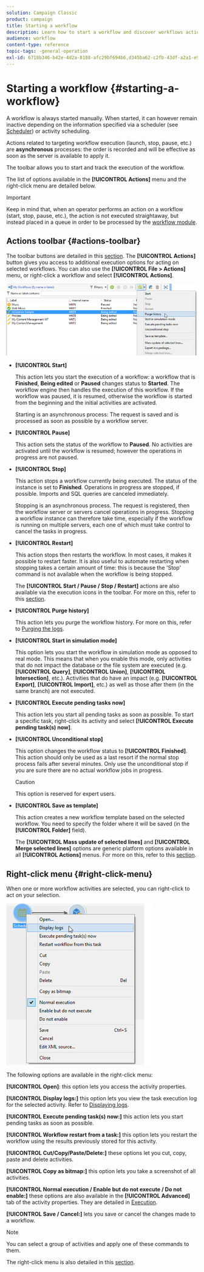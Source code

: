 ```yaml
---
solution: Campaign Classic
product: campaign
title: Starting a workflow
description: Learn how to start a workflow and discover workflows actions toolbar and right-click menu
audience: workflow
content-type: reference
topic-tags: -general-operation
exl-id: 6718b346-b42e-4d2a-8188-afc29bf694b6,d345ba62-c2fb-43df-a2a1-e9e4292d301a
---
```

# Starting a workflow {#starting-a-workflow}

A workflow is always started manually. When started, it can however remain inactive depending on the information specified via a scheduler (see [Scheduler](../../workflow/using/scheduler.md)) or activity scheduling.

Actions related to targeting workflow execution (launch, stop, pause, etc.) are **asynchronous** processes: the order is recorded and will be effective as soon as the server is available to apply it.

The toolbar allows you to start and track the execution of the workflow.

The list of options available in the **[!UICONTROL Actions]** menu and the right-click menu are detailed below.

>[!IMPORTANT]
>
>Keep in mind that, when an operator performs an action on a workflow (start, stop, pause, etc.), the action is not executed straightaway, but instead placed in a queue in order to be processed by the [workflow module](../../workflow/using/architecture.md).

## Actions toolbar {#actions-toolbar}

The toolbar buttons are detailed in this [section](../../campaign/using/marketing-campaign-deliveries.md#building-the-main-target-in-a-workflow). The **[!UICONTROL Actions]** button gives you access to additional execution options for acting on selected workflows. You can also use the **[!UICONTROL File > Actions]** menu, or right-click a workflow and select **[!UICONTROL Actions]**.

![](assets/purge_historique.png)

* **[!UICONTROL Start]**

  This action lets you start the execution of a workflow: a workflow that is **Finished**, **Being edited** or **Paused** changes status to **Started**. The workflow engine then handles the execution of this workflow. If the workflow was paused, it is resumed, otherwise the workflow is started from the beginning and the initial activities are activated.

  Starting is an asynchronous process: The request is saved and is processed as soon as possible by a workflow server.

* **[!UICONTROL Pause]**

  This action sets the status of the workflow to **Paused**. No activities are activated until the workflow is resumed; however the operations in progress are not paused.

* **[!UICONTROL Stop]**

  This action stops a workflow currently being executed. The status of the instance is set to **Finished**. Operations in progress are stopped, if possible. Imports and SQL queries are canceled immediately.

  Stopping is an asynchronous process. The request is registered, then the workflow server or servers cancel operations in progress. Stopping a workflow instance can therefore take time, especially if the workflow is running on multiple servers, each one of which must take control to cancel the tasks in progress.

* **[!UICONTROL Restart]**

  This action stops then restarts the workflow. In most cases, it makes it possible to restart faster. It is also useful to automate restarting when stopping takes a certain amount of time: this is because the 'Stop' command is not available when the workflow is being stopped.

  The **[!UICONTROL Start / Pause / Stop / Restart]** actions are also available via the execution icons in the toolbar. For more on this, refer to this [section](../../campaign/using/marketing-campaign-deliveries.md#creating-a-targeting-workflow).

* **[!UICONTROL Purge history]**

  This action lets you purge the workflow history. For more on this, refer to [Purging the logs](../../workflow/using/monitoring-workflow-execution.md#purging-the-logs).

* **[!UICONTROL Start in simulation mode]**

  This option lets you start the workflow in simulation mode as opposed to real mode. This means that when you enable this mode, only activities that do not impact the database or the file system are executed (e.g. **[!UICONTROL Query]**, **[!UICONTROL Union]**, **[!UICONTROL Intersection]**, etc.). Activities that do have an impact (e.g. **[!UICONTROL Export]**, **[!UICONTROL Import]**, etc.) as well as those after them (in the same branch) are not executed.

* **[!UICONTROL Execute pending tasks now]**

  This action lets you start all pending tasks as soon as possible. To start a specific task, right-click its activity and select **[!UICONTROL Execute pending task(s) now]**.

* **[!UICONTROL Unconditional stop]**

  This option changes the workflow status to **[!UICONTROL Finished]**. This action should only be used as a last resort if the normal stop process fails after several minutes. Only use the unconditional stop if you are sure there are no actual workflow jobs in progress.

  >[!CAUTION]
  >
  >This option is reserved for expert users.

* **[!UICONTROL Save as template]**

  This action creates a new workflow template based on the selected workflow. You need to specify the folder where it will be saved (in the **[!UICONTROL Folder]** field).

  The **[!UICONTROL Mass update of selected lines]** and **[!UICONTROL Merge selected lines]** options are generic platform options available in all **[!UICONTROL Actions]** menus. For more on this, refer to this [section](../../platform/using/updating-data.md).

## Right-click menu {#right-click-menu}

When one or more workflow activities are selected, you can right-click to act on your selection. 

![](assets/contextual_menu.png)

The following options are available in the right-click menu:

**[!UICONTROL Open]**: this option lets you access the activity properties.

**[!UICONTROL Display logs:]** this option lets you view the task execution log for the selected activity. Refer to [Displaying logs](../../workflow/using/monitoring-workflow-execution.md#displaying-logs).

**[!UICONTROL Execute pending task(s) now:]** this action lets you start pending tasks as soon as possible.

**[!UICONTROL Workflow restart from a task:]** this option lets you restart the workflow using the results previously stored for this activity.

**[!UICONTROL Cut/Copy/Paste/Delete:]** these options let you cut, copy, paste and delete activities.

**[!UICONTROL Copy as bitmap:]** this option lets you take a screenshot of all activities.

**[!UICONTROL Normal execution / Enable but do not execute / Do not enable:]** these options are also available in the **[!UICONTROL Advanced]** tab of the activity properties. They are detailed in [Execution](../../workflow/using/advanced-parameters.md#execution).

**[!UICONTROL Save / Cancel:]** lets you save or cancel the changes made to a workflow.

>[!NOTE]
>
>You can select a group of activities and apply one of these commands to them.

The right-click menu is also detailed in this [section](../../campaign/using/marketing-campaign-deliveries.md#executing-a-workflow).
